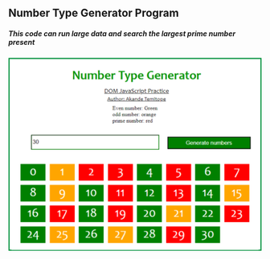 ## Number Type Generator Program

##### This code  can run large data and search the largest prime number present

<a href='https://topmark1.github.io/Number-Type-Generator/'>![Prime number](https://github.com/Topmark1/Number-Type-Generator/blob/master/Capture.PNG)</a>
